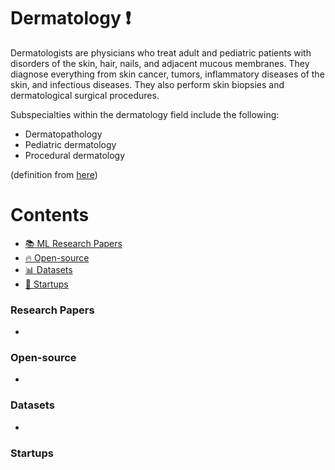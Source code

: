 # Dermatology :heavy_exclamation_mark:

Dermatologists are physicians who treat adult and pediatric patients with disorders of the skin, hair, nails, and adjacent mucous membranes. They diagnose everything from skin cancer, tumors, inflammatory diseases of the skin, and infectious diseases. They also perform skin biopsies and dermatological surgical procedures.

Subspecialties within the dermatology field include the following:

* Dermatopathology
* Pediatric dermatology
* Procedural dermatology

(definition from [here](https://www.sgu.edu/blog/medical/ultimate-list-of-medical-specialties/))

# Contents 
- [:books: ML Research Papers](#research-papers)
- [:fire: Open-source](#open-source)
- [:bar_chart: Datasets](#datasets)
- [:eyes: Startups](#startups)

### Research Papers
- 
### Open-source
- 
### Datasets
-

### Startups
